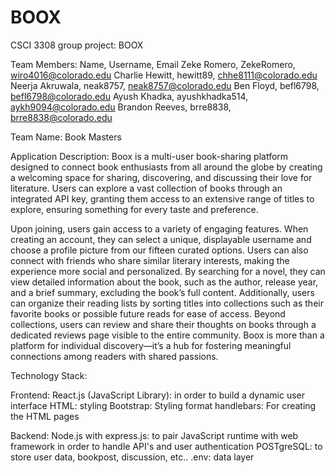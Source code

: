 # BOOX
CSCI 3308 group project: BOOX 

Team Members: Name, Username, Email
Zeke Romero, ZekeRomero, wiro4016@colorado.edu
Charlie Hewitt, hewitt89, chhe8111@colorado.edu
Neerja Akruwala, neak8757, neak8757@colorado.edu
Ben Floyd, befl6798, befl6798@colorado.edu
Ayush Khadka, ayushkhadka514, aykh9094@colorado.edu
Brandon Reeves, brre8838, brre8838@colorado.edu

Team Name: Book Masters

Application Description: 
Boox is a multi-user book-sharing platform designed to connect book enthusiasts from all around the globe by creating a welcoming space for sharing, discovering, and discussing their love for literature. Users can explore a vast collection of books through an integrated API key, granting them access to an extensive range of titles to explore, ensuring something for every taste and preference.

Upon joining, users gain access to a variety of engaging features. When creating an account, they can select a unique, displayable username and choose a profile picture from our fifteen curated options. Users can also connect with friends who share similar literary interests, making the experience more social and personalized. By searching for a novel, they can view detailed information about the book, such as the author, release year, and a brief summary, excluding the book’s full content. Additionally, users can organize their reading lists by sorting titles into collections such as their favorite books or possible future reads for ease of access. Beyond collections, users can review and share their thoughts on books through a dedicated reviews page visible to the entire community. Boox is more than a platform for individual discovery—it’s a hub for fostering meaningful connections among readers with shared passions.


Technology Stack:

Frontend:
React.js (JavaScript Library): in order to build a dynamic user interface
HTML: styling
Bootstrap: Styling format
handlebars: For creating the HTML pages

Backend:
Node.js with express.js: to pair JavaScript runtime with web framework in order to handle API's and  user authentication
POSTgreSQL: to store user data, bookpost, discussion, etc..
.env: data layer


